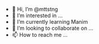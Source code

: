 - 👋 Hi, I’m @mttstng
- 👀 I’m interested in ...
- 🌱 I’m currently learning Manim
- 💞️ I’m looking to collaborate on ...
- 📫 How to reach me ...

<!---
matteostanga/matteostanga is a ✨ special ✨ repository because its `README.md` (this file) appears on your GitHub profile.
You can click the Preview link to take a look at your changes.
--->
